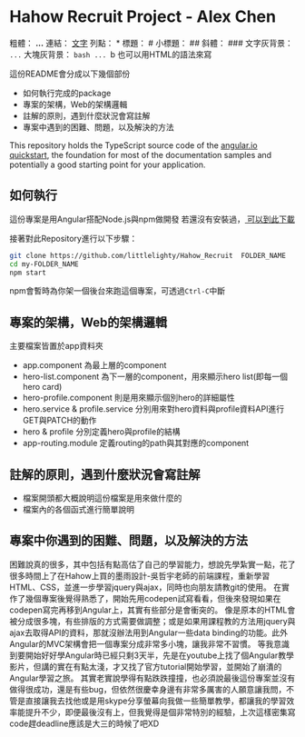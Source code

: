 # Hahow Recruit Project - Alex Chen

粗體： **...**
連結： [文字](網址)
列點： *
標題： #
小標題： ##
斜體： ###
文字灰背景： `...`
大塊灰背景： ```bash ... ```b
也可以用HTML的語法來寫

這份README會分成以下幾個部份
* 如何執行完成的package
* 專案的架構，Web的架構邏輯
* 註解的原則，遇到什麼狀況會寫註解
* 專案中遇到的困難、問題，以及解決的方法


This repository holds the TypeScript source code of the [angular.io quickstart](https://angular.io/docs/ts/latest/quickstart.html),
the foundation for most of the documentation samples and potentially a good starting point for your application.


## 如何執行

這份專案是用Angular搭配Node.js與npm做開發
若還沒有安裝過，<a href="https://docs.npmjs.com/getting-started/installing-node" target="_blank" title="Installing Node.js and updating npm">
可以到此下載</a> 

接著對此Repository進行以下步驟：
```bash
git clone https://github.com/littlelighty/Hahow_Recruit  FOLDER_NAME
cd my-FOLDER_NAME
npm start
```
npm會暫時為你架一個後台來跑這個專案，可透過`Ctrl-C`中斷


## 專案的架構，Web的架構邏輯

主要檔案皆置於app資料夾
* app.component 為最上層的component
* hero-list.component 為下一層的component，用來顯示hero list(即每一個hero card)
* hero-profile.component 則是用來顯示個別hero的詳細屬性
* hero.service & profile.service 分別用來對hero資料與profile資料API進行GET與PATCH的動作
* hero & profile 分別定義hero與profile的結構
* app-routing.module 定義routing的path與其對應的component


## 註解的原則，遇到什麼狀況會寫註解
* 檔案開頭都大概說明這份檔案是用來做什麼的
* 檔案內的各個函式進行簡單說明


## 專案中你遇到的困難、問題，以及解決的方法
困難說真的很多，其中包括有點高估了自己的學習能力，想說先學紮實一點，花了很多時間上了在Hahow上買的墨雨設計-吳哲宇老師的前端課程，重新學習HTML、CSS，並進一步學習jquery與ajax，同時也向朋友請教git的使用。
在實作了幾個專案後覺得熟悉了，開始先用codepen試寫看看，但後來發現如果在codepen寫完再移到Angular上，其實有些部分是會衝突的。
像是原本的HTML會被分成很多塊，有些排版的方式需要做調整；或是如果用課程教的方法用jquery與ajax去取得API的資料，那就沒辦法用到Angular一些data binding的功能。此外Angular的MVC架構會把一個專案分成非常多小塊，讓我非常不習慣。
等我意識到要開始好好學Angular時已經只剩3天半，先是在youtube上找了個Angular教學影片，但講的實在有點太淺，才又找了官方tutorial開始學習，並開始了崩潰的Angular學習之旅。
其實老實說學得有點跌跌撞撞，也必須說最後這份專案並沒有做得很成功，還是有些bug，但依然很慶幸身邊有非常多厲害的人願意讓我問，不管是直接讓我去找他或是用skype分享螢幕向我做一些簡單教學，都讓我的學習效率能提升不少，即便最後沒有上，但我覺得是個非常特別的經驗，上次這樣密集寫code趕deadline應該是大三的時候了吧XD
